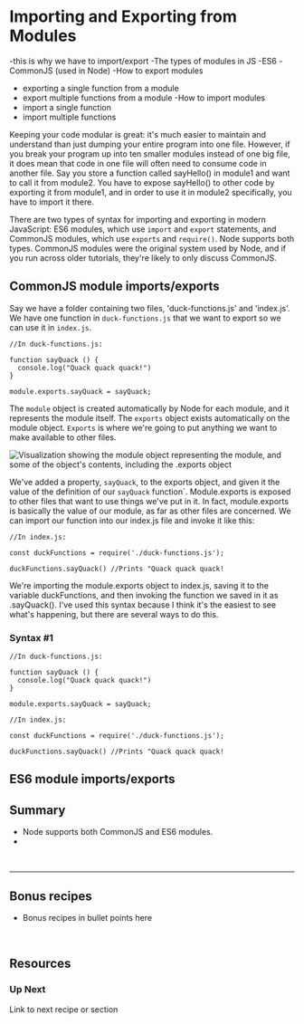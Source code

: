 # Importing and Exporting from Modules

-this is why we have to import/export
-The types of modules in JS
 -ES6
 -CommonJS (used in Node)
-How to export modules
 - exporting a single function from a module
 - export multiple functions from a module
-How to import modules
 - import a single function
 - import multiple functions

Keeping your code modular is great: it's much easier to maintain and understand than just dumping your entire program into one file. However, if you break your program up into ten smaller modules instead of one big file, it does mean that code in one file will often need to consume code in another file. Say you store a function called sayHello() in module1 and want to call it from module2. You have to expose sayHello() to other code by exporting it from module1, and in order to use it in module2 specifically, you have to import it there.

There are two types of syntax for importing and exporting in modern JavaScript: ES6 modules, which use `import` and `export` statements, and CommonJS modules, which use `exports` and `require()`. Node supports both types. CommonJS modules were the original system used by Node, and if you run across older tutorials, they're likely to only discuss CommonJS. 

## CommonJS module imports/exports

Say we have a folder containing two files, 'duck-functions.js' and 'index.js'. We have one function in `duck-functions.js` that we want to export so we can use it in `index.js`. 

```
//In duck-functions.js:

function sayQuack () {
  console.log("Quack quack quack!")
}

module.exports.sayQuack = sayQuack;
```

The `module` object is created automatically by Node for each module, and it represents the module itself. The `exports` object exists automatically on the module object. `Exports` is where we're going to put anything we want to make available to other files. 

![Visualization showing the module object representing the module, and some of the object's contents, including the .exports object](https://github.com/user-attachments/assets/2da6b5eb-3ff5-41e2-8dcc-b967875e6859)


We've added a property, `sayQuack`, to the exports object, and given it the value of the definition of our `sayQuack` function`. Module.exports is exposed to other files that want to use things we've put in it. In fact, module.exports is basically the value of our module, as far as other files are concerned. We can import our function into our index.js file and invoke it like this:

```
//In index.js:

const duckFunctions = require('./duck-functions.js');

duckFunctions.sayQuack() //Prints "Quack quack quack!
```

We're importing the module.exports object to index.js, saving it to the variable duckFunctions, and then invoking the function we saved in it as .sayQuack(). I've used this syntax because I think it's the easiest to see what's happening, but there are several ways to do this.

### Syntax #1


```
//In duck-functions.js:

function sayQuack () {
  console.log("Quack quack quack!")
}

module.exports.sayQuack = sayQuack;
```

```
//In index.js:

const duckFunctions = require('./duck-functions.js');

duckFunctions.sayQuack() //Prints "Quack quack quack!
```







## ES6 module imports/exports


## Summary 
* Node supports both CommonJS and ES6 modules.
* 

&nbsp;

___

## Bonus recipes

* Bonus recipes in bullet points here

 &nbsp;

## Resources

### Up Next

Link to next recipe or section
